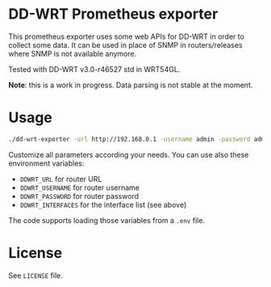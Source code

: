# DD-WRT Prometheus exporter

This prometheus exporter uses some web APIs for DD-WRT in order to collect some data.
It can be used in place of SNMP in routers/releases where SNMP is not available anymore.

Tested with DD-WRT v3.0-r46527 std in WRT54GL.

**Note**: this is a work in progress. Data parsing is not stable at the moment.

# Usage

```sh
./dd-wrt-exporter -url http://192.168.0.1 -username admin -password admin -interfaces eth0,eth1,br0
```

Customize all parameters according your needs. You can use also these environment variables:
* `DDWRT_URL` for router URL
* `DDWRT_USERNAME` for router username
* `DDWRT_PASSWORD` for router password
* `DDWRT_INTERFACES` for the interface list (see above)

The code supports loading those variables from a `.env` file.

# License

See `LICENSE` file.
